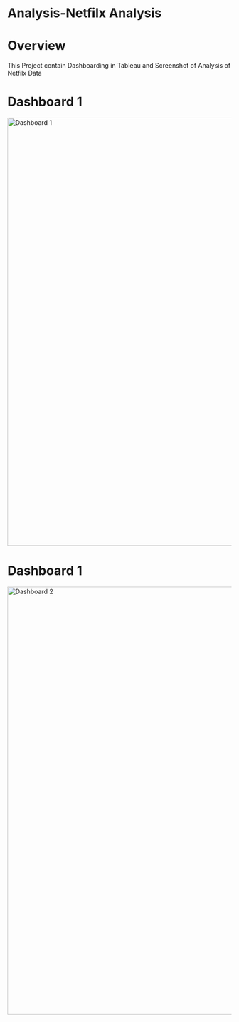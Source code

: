 # Analysis-Netfilx Analysis

# Overview
This Project contain Dashboarding in Tableau and Screenshot of Analysis of Netfilx Data

# Dashboard 1
<img width="960" alt="Dashboard 1" src="https://github.com/Aditya-khajuria/Netflix-Analysis/assets/134315307/3c8b5061-debc-4f97-bd72-ddc0e8c37289">

# Dashboard 1
<img width="960" alt="Dashboard 2" src="https://github.com/Aditya-khajuria/Netflix-Analysis/assets/134315307/1d547d9b-2e69-4a48-96b2-78d8ca83325f">
